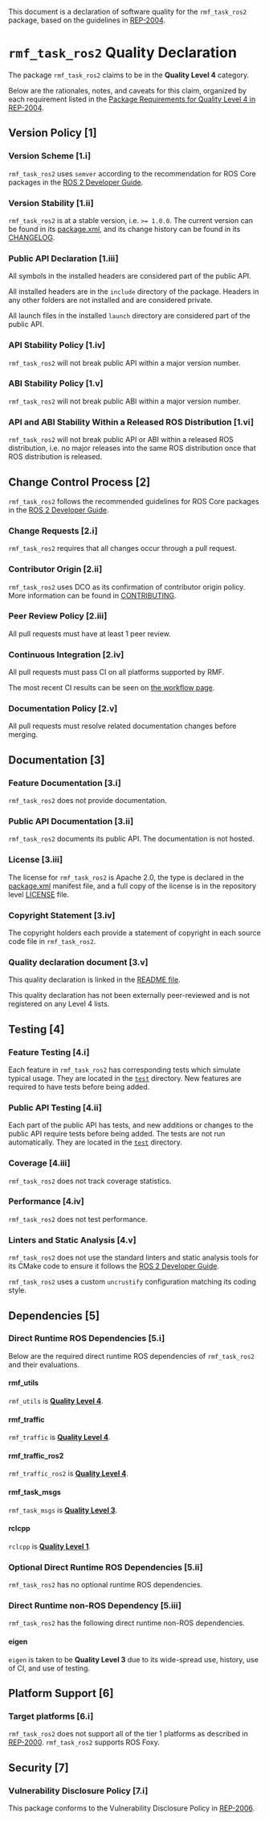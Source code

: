 This document is a declaration of software quality for the `rmf_task_ros2` package, based on the guidelines in [REP-2004](https://www.ros.org/reps/rep-2004.html).

# `rmf_task_ros2` Quality Declaration

The package `rmf_task_ros2` claims to be in the **Quality Level 4** category.

Below are the rationales, notes, and caveats for this claim, organized by each requirement listed in the [Package Requirements for Quality Level 4 in REP-2004](https://www.ros.org/reps/rep-2004.html).

## Version Policy [1]

### Version Scheme [1.i]

`rmf_task_ros2` uses `semver` according to the recommendation for ROS Core packages in the [ROS 2 Developer Guide](https://index.ros.org/doc/ros2/Contributing/Developer-Guide/#versioning).

### Version Stability [1.ii]

`rmf_task_ros2` is at a stable version, i.e. `>= 1.0.0`.
The current version can be found in its [package.xml](package.xml), and its change history can be found in its [CHANGELOG](CHANGELOG.rst).

### Public API Declaration [1.iii]

All symbols in the installed headers are considered part of the public API.

All installed headers are in the `include` directory of the package.
Headers in any other folders are not installed and are considered private.

All launch files in the installed `launch` directory are considered part of the public API.

### API Stability Policy [1.iv]

`rmf_task_ros2` will not break public API within a major version number.

### ABI Stability Policy [1.v]

`rmf_task_ros2` will not break public ABI within a major version number.

### API and ABI Stability Within a Released ROS Distribution [1.vi]

`rmf_task_ros2` will not break public API or ABI within a released ROS distribution, i.e. no major releases into the same ROS distribution once that ROS distribution is released.

## Change Control Process [2]

`rmf_task_ros2` follows the recommended guidelines for ROS Core packages in the [ROS 2 Developer Guide](https://index.ros.org/doc/ros2/Contributing/Developer-Guide/#package-requirements).

### Change Requests [2.i]

`rmf_task_ros2` requires that all changes occur through a pull request.

### Contributor Origin [2.ii]

`rmf_task_ros2` uses DCO as its confirmation of contributor origin policy.
More information can be found in [CONTRIBUTING](../CONTRIBUTING.md).

### Peer Review Policy [2.iii]

All pull requests must have at least 1 peer review.

### Continuous Integration [2.iv]

All pull requests must pass CI on all platforms supported by RMF.

The most recent CI results can be seen on [the workflow page](https://github.com/open-rmf/rmf_ros2/actions).

### Documentation Policy [2.v]

All pull requests must resolve related documentation changes before merging.

## Documentation [3]

### Feature Documentation [3.i]

`rmf_task_ros2` does not provide documentation.

### Public API Documentation [3.ii]

`rmf_task_ros2` documents its public API.
The documentation is not hosted.

### License [3.iii]

The license for `rmf_task_ros2` is Apache 2.0, the type is declared in the [package.xml](package.xml) manifest file, and a full copy of the license is in the repository level [LICENSE](../LICENSE) file.

### Copyright Statement [3.iv]

The copyright holders each provide a statement of copyright in each source code file in `rmf_task_ros2`.

### Quality declaration document [3.v]

This quality declaration is linked in the [README file](README.md).

This quality declaration has not been externally peer-reviewed and is not registered on any Level 4 lists.

## Testing [4]

### Feature Testing [4.i]

Each feature in `rmf_task_ros2` has corresponding tests which simulate typical usage.
They are located in the [`test`](https://github.com/open-rmf/rmf_ros2/tree/main/rmf_task_ros2/test) directory.
New features are required to have tests before being added.

### Public API Testing [4.ii]

Each part of the public API has tests, and new additions or changes to the public API require tests before being added.
The tests are not run automatically.
They are located in the [`test`](https://github.com/open-rmf/rmf_ros2/tree/main/rmf_task_ros2/test) directory.

### Coverage [4.iii]

`rmf_task_ros2` does not track coverage statistics.

### Performance [4.iv]

`rmf_task_ros2` does not test performance.

### Linters and Static Analysis [4.v]

`rmf_task_ros2` does not use the standard linters and static analysis tools for its CMake code to ensure it follows the [ROS 2 Developer Guide](https://index.ros.org/doc/ros2/Contributing/Developer-Guide/#linters).

`rmf_task_ros2` uses a custom `uncrustify` configuration matching its coding style.

## Dependencies [5]

### Direct Runtime ROS Dependencies [5.i]

Below are the required direct runtime ROS dependencies of `rmf_task_ros2` and their evaluations.

#### rmf\_utils

`rmf_utils` is [**Quality Level 4**](https://github.com/open-rmf/rmf_utils/blob/main/rmf_utils/QUALITY_DECLARATION.md).

#### rmf\_traffic

`rmf_traffic` is [**Quality Level 4**](https://github.com/open-rmf/rmf_traffic/blob/main/rmf_traffic/QUALITY_DECLARATION.md).

#### rmf\_traffic\_ros2

`rmf_traffic_ros2` is [**Quality Level 4**](https://github.com/open-rmf/rmf_ros2/blob/main/rmf_traffic_ros2/QUALITY_DECLARATION.md).

#### rmf\_task\_msgs

`rmf_task_msgs` is [**Quality Level 3**](https://github.com/open-rmf/rmf_internal_msgs/blob/main/rmf_task_msgs/QUALITY_DECLARATION.md).

#### rclcpp

`rclcpp` is [**Quality Level 1**](https://github.com/ros2/rclcpp/blob/main/rclcpp/QUALITY_DECLARATION.md).

### Optional Direct Runtime ROS Dependencies [5.ii]

`rmf_task_ros2` has no optional runtime ROS dependencies.

### Direct Runtime non-ROS Dependency [5.iii]

`rmf_task_ros2` has the following direct runtime non-ROS dependencies.

#### eigen

`eigen` is taken to be **Quality Level 3** due to its wide-spread use, history, use of CI, and use of testing.

## Platform Support [6]

### Target platforms [6.i]

`rmf_task_ros2` does not support all of the tier 1 platforms as described in [REP-2000](https://www.ros.org/reps/rep-2000.html#support-tiers).
`rmf_task_ros2` supports ROS Foxy.

## Security [7]

### Vulnerability Disclosure Policy [7.i]

This package conforms to the Vulnerability Disclosure Policy in [REP-2006](https://www.ros.org/reps/rep-2006.html).
